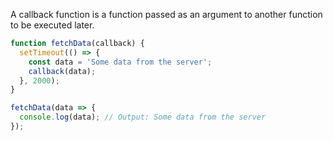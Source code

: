 
A callback function is a function passed as an argument to another function to be executed later.

```js
function fetchData(callback) {
  setTimeout(() => {
    const data = 'Some data from the server';
    callback(data);
  }, 2000);
}

fetchData(data => {
  console.log(data); // Output: Some data from the server
});
```
